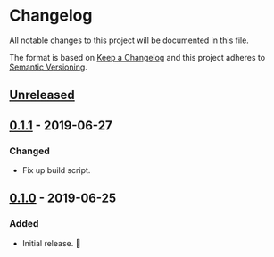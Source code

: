 # Changelog

All notable changes to this project will be documented in this file.

The format is based on [Keep a Changelog](http://keepachangelog.com/en/1.0.0/) and this project adheres to [Semantic Versioning](http://semver.org/spec/v2.0.0.html).

## [Unreleased]

## [0.1.1] - 2019-06-27

### Changed

- Fix up build script.

## [0.1.0] - 2019-06-25

### Added

- Initial release. 🎉

[unreleased]: https://github.com/CultureHQ/hooks/compare/v0.1.1...HEAD
[0.1.1]: https://github.com/CultureHQ/hooks/compare/v0.1.0...v0.1.1
[0.1.0]: https://github.com/CultureHQ/hooks/compare/fd80f4...v0.1.0

